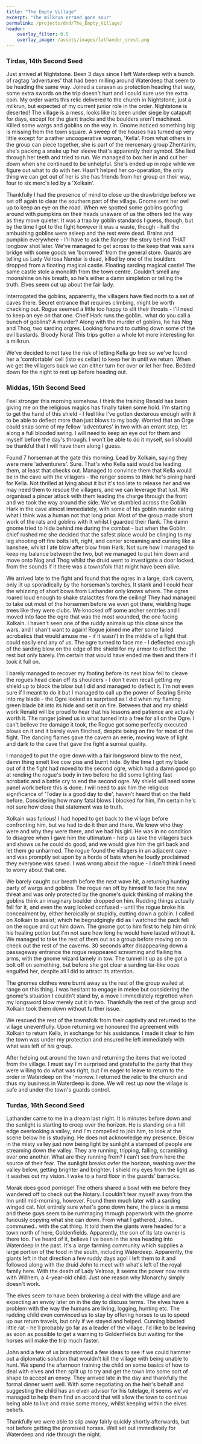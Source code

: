 ```yaml
---
title: "The Empty Village"
excerpt: "The milkrun errand gone sour"
permalink: /projects/dnd/The_Empty_Village/
header:
    overlay_filter: 0.5
    overlay_image: /assets/images/lathander_crest.png
--- 
```


### Tirdas, 14th Second Seed

Just arrived at Nightstone.  Been 3 days since I left Waterdeep with a bunch of ragtag 'adventures' that had been milling around Waterdeep that seem to be heading the same way.  Joined a caravan as protection heading that way, some extra swords on the trip doesn't hurt and I could sure use the extra coin.  My order wants this relic delivered to the church in Nightstone, just a milkrun, but expected of my current junior role in the order.
Nightstone is deserted!  The village is a mess, looks like its been under siege by catapult for days, except for the giant tracks and the boulders aren't machined.  Killed some wargs and goblins on the way in.  Gnome noticed something big is missing from the town square.  A sweep of the houses has turned up very little except for a rather uncooperative woman, 'Kella'.  From what others in the group can piece together, she is part of the mercenary group Zhentarim, she's packing a snake up her sleeve that's apparently their symbol.
She lied through her teeth and tried to run.  We managed to box her in and cut her down when she continued to be unhelpful.  She's ended up in rope while we figure out what to do with her.  Hasn't helped her co-operation, the only thing we can get out of her is she has friends from her group on their way, four to six merc's led by a 'Xolkain'.

Thankfully I had the presence of mind to close up the drawbridge before we set off again to clear the southern part of the village.  Gnome sent her owl up to keep an eye on the road.  When we spotted some goblins goofing around with pumpkins on their heads unaware of us the others led the way as they move quieter.  It was a trap by goblin standards I guess, though, but by the time I got to the fight however it was a waste, though - half the ambushing goblins were asleep and the rest were dead.  Brains and pumpkin everywhere - I'll have to ask the Ranger the story behind THAT longbow shot later.
We've managed to get across to the keep that was sans bridge with some goods we 'borrowed' from the general store.  Guards are telling us Lady Velrosa Nandar is dead, killed by one of the boulders dropped from a floating magical castle.  Floating sarding magical castle!  The same castle stole a monolith from the town centre.  Couldn't smell any moonshine on his breath, so he's either a damn simpleton or telling the truth.  Elves seem cut up about the fair lady.  

Interrogated the goblins, apparently, the villagers have fled north to a set of caves there.  Secret entrance that requires climbing, might be worth checking out.  Rogue seemed a little too happy to slit their throats - I'll need to keep an eye on that one.  Cheif Hark runs the goblin.. what do you call a bunch of goblins?  A murder?  Along with the murder of goblins, he has Nog and Thog, two sarding orgres.  Looking forward to cutting down some of the evil bastards.  Bloody Nora!  This trips gotten a whole lot more interesting for a milkrun. 

We've decided to not take the risk of letting Kella go free so we've found her a 'comfortable' cell (isto es cellar) to keep her in until we return.  When we get the villagers back we can either turn her over or let her free.  Bedded down for the night to rest up before heading out.

### Middas, 15th Second Seed

Feel stronger this morning somehow.  I think the training Renald has been giving me on the religious magics has finally taken some hold.  I'm starting to get the hand of this shield - I feel like I've gotten dexterous enough with it to be able to deflect more than just blows to my body.  Worried that an Orge could snap some of my fellow 'adventures' in two with an errant step, let along a full blooded swing.  I will need to keep an eye out for them and myself before the day's through.  I won't be able to do it myself, so I should be thankful that I will have them along I guess.

Found 7 horseman at the gate this morning.  Lead by Xolkain, saying they were mere 'adventurers'.  Sure.  That's who Kella said would be leading them, at least that checks out.  Managed to convince them that Kella would be in the cave with the villagers - the ranger seems to think he's pining hard for Kella.  Not thrilled at lying about it but it's too late to release her and we may need them to rescue the villagers, and we can leverage that lust.  We organised a pincer attack with them leading the charge through the front and we took the way around the side.
We've stumbled across the Goblin Hark in the cave almost immediately, with some of his goblin murder eating what I think was a human not that long prior.  Most of the group made short work of the rats and goblins with It whilst I guarded their flank.  The damn gnome tried to hide behind me during the combat - but when the Goblin chief rushed me she decided that the safest place would be clinging to my leg shooting off fire bolts left, right, and center screaming and cursing like a banshee, whilst I ate blow after blow from Hark.  Not sure how I managed to keep my balance between the two, but we managed to put him down and move onto Nog and Thog whilst the druid went to investigate a door locked, from the sounds if it there was a townsfolk that might have been alive.

We arrived late to the fight and found that the ogres in a large, dark cavern, only lit up sporadically by the horseman's torches.  It stank and I could hear the whizzing of short bows from Lathander only knows where.  The ogres roared loud enough to shake stalactites from the ceiling!  They had managed to take out most of the horsemen before we even got there, wielding huge trees like they were clubs.  We knocked off some archer sentries and I moved into face the ogre that was the most wounded, the one facing Xolkain.  I haven't seen one of the ruddy animals up this close since the wars, and I shan't want to again!  Rogue joined me after some failed acrobatics that would amuse me - if it wasn't in the middle of a fight that could easily end any of us.  The ogre turned to face me - I deflected enough of the sarding blow on the edge of the shield for my armor to deflect the rest but only barely.  I'm certain that would have ended me then and there if I took it full on.  

I barely managed to recover my footing before its next blow fell to cleave the rogues head clean off its shoulders - I don't even recall getting my shield up to block the blow but I did and managed to deflect it.  I'm not even sure if I meant to do it but I managed to call up the power of Searing Smite into my blade - the Ogre looked as surprised as I did when my flaming green blade bit into its hide and set it on fire.  Between that and my shield work Renald will be proud to hear that his lessons and patience are actually worth it.
The ranger joined us in what turned into a free for all on the Ogre.  I can't believe the damage it took, the Rogue got some perfectly executed blows on it and it barely even flinched, despite being on fire for most of the fight.  The dancing flames gave the cavern an eerie, moving wave of light and dark to the cave that gave the fight a surreal quality.

I managed to put the ogre down with a fair longsword blow to the next, damn thing smelt like cow piss and burnt hide.  By the time I got my blade out of it the fight had moved to the second ogre, which had a damn good go at rending the rogue's body in two before he did some lighting fast acrobatic and a battle cry to end the second ogre.  My shield will need some panel work before this is done.  I will need to ask him the religious significance of 'Today is a good day to die', haven't heard that on the field before.  Considering how many fatal blows I blocked for him, I'm certain he's not sure how close that statement was to truth.

Xolkain was furious!  I had hoped to get back to the village before confronting him, but we had to do it then and there.  We knew who they were and why they were there, and we had his girl.  He was in no condition to disagree when I gave him the ultimatum - help us take the villagers back and shows us he could do good, and we would give him the girl back and let them go unharmed.  The rogue found the villagers in an adjacent cave - and was promptly set upon by a horde of bats when he loudly proclaimed they everyone was saved.  I was wrong about the rogue - I don't think I need to worry about that one.

We barely caught our breath before the next wave hit, a returning hunting party of wargs and goblins.  The rogue ran off by himself to face the new threat and was only protected by the gnome's quick thinking of making the goblins think an imaginary boulder dropped on him.  Rudding things actually fell for it, and even the warg looked confused - until the rogue broke his concealment by, either heroically or stupidly, cutting down a goblin.  I called on Xolkain to assist; which he begrudgingly did as I watched the pack fell on the rogue and cut him down.  The gnome got to him first to help him drink his healing potion but I'm not sure how long he would have lasted without it.  We managed to take the rest of them out as a group before moving on to check out the rest of the caverns.  30 seconds after disappearing down a passageway entrance the rogue reappeared screaming and flailing his arms, with the gnome wizard lamely in tow.  The tunnel lit up as she got a bolt off on something, but before she got clear a sarding tar-like ooze engulfed her, despite all I did to attract its attention.

The gnomes clothes were burnt away as the rest of the group wailed at range on this thing.  I was hesitant to engage in melee but considering the gnome's situation I couldn't stand by, a move I immediately regretted when my longsword blow merely cut it in two.  Thankfully the rest of the group and Xolkain took them down without further issue.

We rescued the rest of the townsfolk from their captivity and returned to the village uneventfully.  Upon returning we honoured the agreement with Xolkain to return Kella, in exchange for his assistance. I made it clear to him the town was under my protection and ensured he left immediately with what was left of his group.

After helping out around the town and returning the items that we looted from the village.  I must say I'm surprised and grateful to the party that they were willing to do what was right, but I'm eager to leave to return to the order in Waterdeep on the 'morrow.  I returned the relic to the church and thus my business in Waterdeep is done.  We will rest up now the village is safe and under the town's guards control.

### Turdas, 16th Second Seed

Lathander came to me in a dream last night.  It is minutes before down and the sunlight is starting to creep over the horizon.  He is standing on a hill edge overlooking a valley, and I'm compelled to join him, to look at the scene below he is studying.  He does not acknowledge my presence.
Below in the misty valley just now being light by sunlight a stamped of people are streaming down the valley.  They are running, tripping, falling, scrambling over one another.  What are they running from?  I can't see from here the source of their fear.  The sunlight breaks ovfer the horizon, washing over the valley below, getting brighter and brighter.  I shield my eyes from the light as it washes out my vision.  I wake to a hard floor in the guards' barracks.

Morak does good porridge!  The others shared a bowl with me before they wandered off to check out the Notary.  I couldn't tear myself away from the Inn until mid-morning, however.  Found them much later with a sarding winged cat.  Not entirely sure what's gone down here, the place is a mess and these guys seem to be rummaging through paperwork with the gnome furiously copying what she can down.  From what I gathered, John.. communed.. with the cat thing.  It told them the giants were headed for a town north of here, Goldenfields.  Apparently, the son of its late owner is there too.  I've heard of it, believe I've been in the area heading into Waterdeep in the past.  It's a large farming community which supplies a large portion of the food in the south, including Waterdeep.  Apparently, the giants left in that direction a few ruddy days ago!  I left them to it and followed along with the druid John to meet with what's left of the royal family here.  With the death of Lady Velrosa, it seems the power now rests with Willhem, a 4-year-old child.  Just one reason why Monarchy simply doesn't work.

The elves seem to have been brokering a deal with the village and are expecting an envoy later on in the day to discuss terms.  The elves have a problem with the way the humans are living, logging, hunting etc.  The rudding child even convinced us to stay by offering horses to us to speed up our return travels, but only if we stayed and helped.  Cunning blasted little rat - he'll probably go far as a leader of the village.  I'd like to be leaving as soon as possible to get a warning to Goldenfields but waiting for the horses will make the trip much faster.

John and a few of us brainstormed a few ideas to see if we could hammer out a diplomatic solution that wouldn't kill the village with being unable to hunt.  We spend the afternoon training the child on some basics of how to deal with elves and then split up to try and get the town into some sort of shape to accept an envoy.  They arrived late in the day and thankfully the formal dinner went well.  With some negotiating on the heir's behalf and suggesting the child has an elven advisor for his tutelage, it seems we've managed to help them find an accord that will allow the town to continue being able to live and make some money, whilst keeping within the elves beliefs.

Thankfully we were able to slip away fairly quickly shortly afterwards, but not before getting the promised horses. Well set out immediately for Waterdeep and ride through the night.
